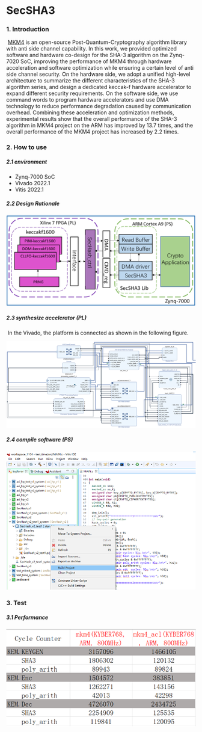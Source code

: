 # SecSHA3

### 1. Introduction

​        [MKM4](https://github.com/masked-kyber-m4/mkm4) is an open-source Post-Quantum-Cryptography algorithm library with anti side channel capability. In this work, we provided optimized software and hardware co-design for the SHA-3 algorithm on the Zynq-7020 SoC, improving the performance of MKM4 through hardware acceleration and software optimization while ensuring a certain level of anti side channel security. On the hardware side, we adopt a unified high-level architecture to summarize the different characteristics of the SHA-3 algorithm series, and design a dedicated keccak-f hardware accelerator to expand different security requirements. On the software side, we use command words to program hardware accelerators and use DMA technology to reduce performance degradation caused by communication overhead.
​        Combining these acceleration and optimization methods, experimental results show that the overall performance of the  SHA-3 algorithm in MKM4 project on the ARM has improved by 13.7 times, and the overall performance of the MKM4 project has increased by 2.2 times.

### 2. How to use

##### 2.1 environment

- Zynq-7000 SoC
- Vivado 2022.1
- Vitis 2022.1

##### 2.2 Design Rationale

![Design Png](/img/architecture.png)

##### 2.3 synthesize accelerator (PL)

​         In the Vivado, the platform is connected as shown in the following figure.


![Diagram Png](/img/diagram.png)


##### 2.4 compile software (PS)

![Diagram Png](/img/compile.png)



### 3. Test

##### 3.1 Performance

![Diagram Png](/img/performance.png)




